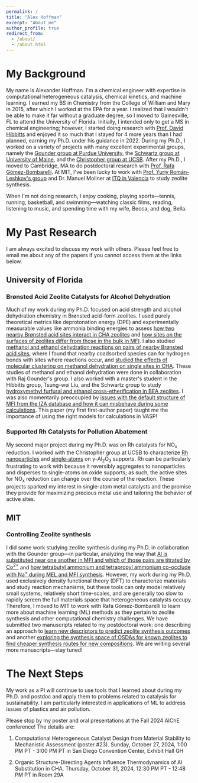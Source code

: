 ```yaml
---
permalink: /
title: "Alex Hoffman"
excerpt: "About me"
author_profile: true
redirect_from: 
  - /about/
  - /about.html
---
```


# My Background

My name is Alexander Hoffman. I'm a chemical engineer with expertise in computational heterogeneous catalysis, chemical kinetics, and machine learning. I earned my BS in Chemistry from the College of William and Mary in 2015, after which I worked at the EPA for a year. I realized that I wouldn't be able to make it far without a graduate degree, so I moved to Gainesville, FL to attend the University of Florida. Initially, I intended only to get a MS in chemical engineering; however, I started doing research with [Prof. David Hibbitts](https://hibbitts.rc.ufl.edu/) and enjoyed it so much that I stayed for 4 more years than I had planned, earning my Ph.D. under his guidance in 2022. During my Ph.D., I worked on a variety of projects with many excellent experimental groups, namely the [Gounder group at Purdue University](https://sites.google.com/site/rgounder/), the [Schwartz group at University of Maine](https://thomasschwartz.wixsite.com/schwartzgroup), and the [Christopher group at UCSB](https://www.christophergroup.engineering.ucsb.edu/). After my Ph.D., I moved to Cambridge, MA to do postdoctoral research with [Prof. Rafa G&oacute;mez-Bombarelli](http://gomezbombarelli.mit.edu/). At MIT, I've been lucky to work with [Prof. Yuriy Rom&aacute;n-Leshkov's group](https://www.romangroup.mit.edu/) and Dr. Manuel Moliner at [ITQ in Valencia](https://itq.upv-csic.es/en) to study zeolite synthesis.

When I'm not doing research, I enjoy cooking, playing sports&mdash;tennis, running, basketball, and swimming&mdash;watching classic films, reading, listening to music, and spending time with my wife, Becca, and dog, Bella.

# My Past Research 

I am always excited to discuss my work with others. Please feel free to email me about any of the papers if you cannot access them at the links below.

## University of Florida

### Br&oslash;nsted Acid Zeolite Catalysts for Alcohol Dehydration

Much of my work during my Ph.D. focused on acid strength and alcohol dehydration chemistry in Br&oslash;nsted acid-form zeolites. I used purely theoretical metrics like deprotonation energy (DPE) and experimentally measurable values like ammonia binding energies to assess [how two nearby Br&oslash;nsted acid sites interact in CHA zeolites](http://pubs.acs.org/doi/10.1021/acscatal.8b02049) and [how sites on the surfaces of zeolites differ from those in the bulk in MFI](https://pubs.acs.org/doi/10.1021/acscatal.3c00076). I also studied [methanol and ethanol dehydration reactions on pairs of nearby Br&oslash;nsted acid sites](https://onlinelibrary.wiley.com/doi/10.1002/anie.202007790), where I found that nearby coadsorbed species can for hydrogen bonds with sites where reactions occur, and [studied the effects of molecular clustering on methanol dehydration on single sites in CHA](https://linkinghub.elsevier.com/retrieve/pii/S0021951719305111). These studies of methanol and ethanol dehydration were done in collaboration with Raj Gounder's group. I also worked with a master's student in the Hibbitts group, Tsung-wei Liu, and the Schwartz group to study [hydroxymethyl furfural and ethanol cross-etherification in BEA zeolites](https://pubs.acs.org/doi/10.1021/acscatal.0c01328). I was also momentarily preoccupied by [issues with the default structure of MFI from the IZA database and how it can misbehave during some calculations](http://pubs.acs.org/doi/10.1021/acs.jpcc.8b12230). This paper (my first first-author paper) taught me the importance of using the right models for calculations in VASP!

### Supported Rh Catalysts for Pollution Abatement

My second major project during my Ph.D. was on Rh catalysts for NO<sub>x</sub> reduction. I worked with the Christopher group at UCSB to characterize [Rh nanoparticles](https://pubs.acs.org/doi/10.1021/acs.jpcc.1c05160) and [single-atoms](https://pubs.acs.org/doi/10.1021/acscatal.2c02813) on &gamma;-Al<sub>2</sub>O<sub>3</sub> supports. Rh can be particularly frustrating to work with because it reversibly aggregates to nanoparticles and disperses to single-atoms on oxide supports; as such, the active sites for NO<sub>x</sub> reduction can change over the course of the reaction. These projects sparked my interest in single-atom metal catalysts and the promise they provide for maximizing precious metal use and tailoring the behavior of active sites. 

## MIT

### Controlling Zeolite synthesis

I did some work studying zeolite synthesis during my Ph.D. in collaboration with the Gounder group&mdash;in particular, analyzing the way that [Al is substituted near one another in MFI and which of those pairs are titrated by Co<sup>2+</sup>](https://pubs.acs.org/doi/10.1021/acs.chemmater.0c03154) and [how tetrabutyl ammonium and tetrapropyl ammonium co-occlude with Na<sup>+</sup> during MEL and MFI synthesis](https://pubs.acs.org/doi/10.1021/acs.chemmater.2c01083). However, my work during my Ph.D. used exclusively density functional theory (DFT) to characterize materials and study reaction mechanisms, but these tools can only model relatively small systems, relatively short time-scales, and are generally too slow to rapidly screen the full materials space that heterogeneous catalysts occupy. Therefore, I moved to MIT to work with Rafa G&oacute;mez-Bombarelli to learn more about machine learning (ML) methods as they pertain to zeolite synthesis and other computational chemistry challenges. We have submitted two manuscripts related to my postdoctoral work: one describing an approach to [learn new descriptors to predict zeolite synthesis outcomes](https://chemrxiv.org/engage/chemrxiv/article-details/66fae4c251558a15ef9d20db) and another [exploring the synthesis space of OSDAs for known zeolites to find cheaper synthesis routes for new compositions](https://chemrxiv.org/engage/chemrxiv/article-details/66f8658812ff75c3a1cb235d). We are writing several more manuscripts&mdash;stay tuned!

# The Next Steps

My work as a PI will continue to use tools that I learned about during my Ph.D. and postdoc and apply them to problems related to catalysis for sustainability. I am particularly interested in applications of ML to address issues of plastics and air pollution.

Please stop by my poster and oral presentations at the Fall 2024 AIChE conference! The details are:

1. Computational Heterogeneous Catalyst Design from Material Stability to Mechanistic Assessment (poster #23). Sunday, October 27, 2024, 1:00 PM PT - 3:00 PM PT in San Diego Convention Center, Exhibit Hall GH

2. Organic Structure-Directing Agents Influence Thermodynamics of Al Substitution in CHA. Thursday, October 31, 2024, 12:30 PM PT - 12:48 PM PT in Room 29A